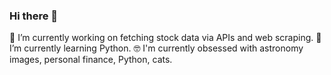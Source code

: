 ### Hi there 👋

🔭 I’m currently working on fetching stock data via APIs and web scraping.
🌱 I’m currently learning Python.
:nerd_face: I'm currently obsessed with astronomy images, personal finance, Python, cats.

<!--
**peteyyz/peteyyz** is a ✨ _special_ ✨ repository because its `README.md` (this file) appears on your GitHub profile.

Here are some ideas to get you started:

- 🔭 I’m currently working on ...
- 🌱 I’m currently learning ...
- 👯 I’m looking to collaborate on ...
- 🤔 I’m looking for help with ...
- 💬 Ask me about ...
- 📫 How to reach me: ...
- 😄 Pronouns: ...
- ⚡ Fun fact: ...
-->
